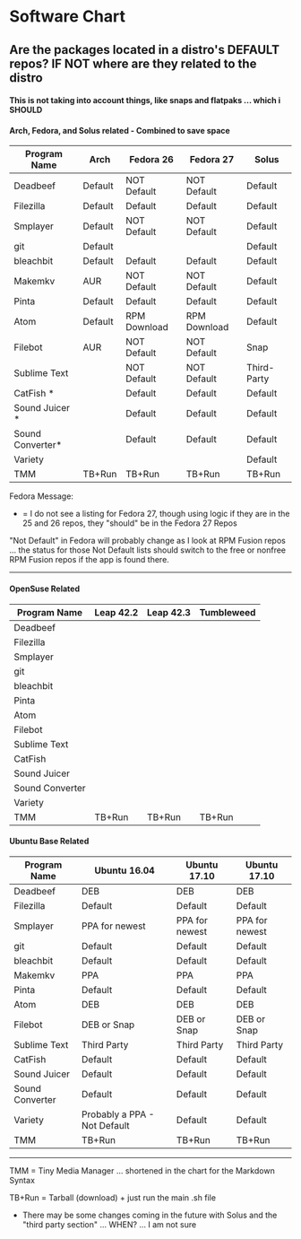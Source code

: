 
# Software Chart

## Are the packages located in a distro's DEFAULT repos?  IF NOT where are they related to the distro

#### This is not taking into account things,  like snaps and flatpaks ... which i SHOULD

#### Arch, Fedora, and Solus related - Combined to save space

| Program Name     | Arch    | Fedora 26    | Fedora 27    | Solus       |
| ---------------- | ------- | ------------ | ------------ | ----------- |
| Deadbeef         | Default | NOT Default  | NOT Default  | Default     |
| Filezilla        | Default | Default      | Default      | Default     |
| Smplayer         | Default | NOT Default  | NOT Default  | Default     |
| git              | Default |              |              | Default     |
| bleachbit        | Default | Default      | Default      | Default     |
| Makemkv          | AUR     | NOT Default  | NOT Default  | Default     |
| Pinta            | Default | Default      | Default      | Default     |
| Atom             | Default | RPM Download | RPM Download | Default     |
| Filebot          | AUR     | NOT Default  | NOT Default  | Snap        |
| Sublime Text     |         | NOT Default  | NOT Default  | Third-Party |
| CatFish    *     |         | Default      | Default      | Default     |
| Sound Juicer *   |         | Default      | Default      | Default     |
| Sound Converter* |         | Default      | Default      | Default     |
| Variety          |         |              |              | Default     |
| TMM              | TB+Run  | TB+Run       | TB+Run       | TB+Run      |

Fedora Message:
* = I do not see a listing for Fedora 27, though using logic if they are in the 25 and 26 repos, they "should" be in the Fedora 27 Repos

"Not Default" in Fedora will probably change as I look at RPM Fusion repos ... the status for those Not Default lists should switch to the free or nonfree RPM Fusion repos if the app is found there.

---

#### OpenSuse Related

| Program Name    | Leap 42.2 | Leap 42.3 | Tumbleweed |
| --------------- | --------- | --------- | ---------- |
| Deadbeef        |           |           |            |
| Filezilla       |           |           |            |
| Smplayer        |           |           |            |
| git             |           |           |            |
| bleachbit       |           |           |            |
| Pinta           |           |           |            |
| Atom            |           |           |            |
| Filebot         |           |           |            |
| Sublime Text    |           |           |            |
| CatFish         |           |           |            |
| Sound Juicer    |           |           |            |
| Sound Converter |           |           |            |
| Variety         |           |           |            |
| TMM             | TB+Run    | TB+Run    | TB+Run     |

#### Ubuntu Base Related

| Program Name    | Ubuntu 16.04                 | Ubuntu 17.10   | Ubuntu 17.10   |
| --------------- | ---------------------------- | -------------- | -------------- |
| Deadbeef        | DEB                          | DEB            | DEB            |
| Filezilla       | Default                      | Default        | Default        |
| Smplayer        | PPA for newest               | PPA for newest | PPA for newest |
| git             | Default                      | Default        | Default        |
| bleachbit       | Default                      | Default        | Default        |
| Makemkv         | PPA                          | PPA            | PPA            |
| Pinta           | Default                      | Default        | Default        |
| Atom            | DEB                          | DEB            | DEB            |
| Filebot         | DEB or Snap                  | DEB or Snap    | DEB or Snap    |
| Sublime Text    | Third Party                  | Third Party    | Third Party    |
| CatFish         | Default                      | Default        | Default        |
| Sound Juicer    | Default                      | Default        | Default        |
| Sound Converter | Default                      | Default        | Default        |
| Variety         | Probably a PPA - Not Default | Default        | Default        |
| TMM             | TB+Run                       | TB+Run         | TB+Run         |

---
TMM = Tiny Media Manager ... shortened in the chart for the Markdown Syntax

TB+Run = Tarball (download) + just run the main .sh file

* There may be some changes coming in the future with Solus and the "third party section" ... WHEN? ... I am not sure
